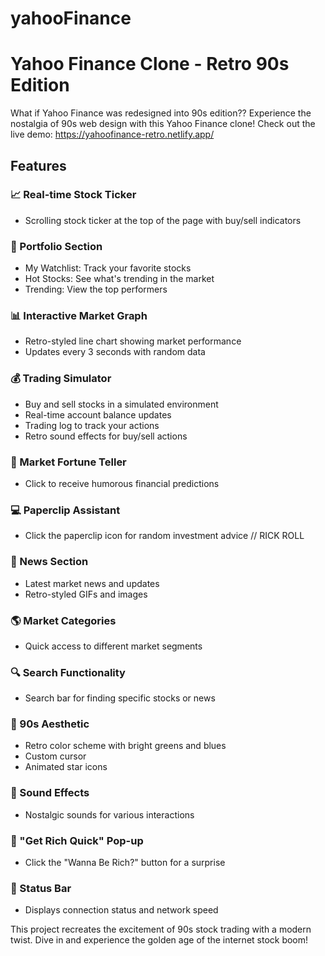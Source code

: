 ﻿# yahooFinance
# Yahoo Finance Clone - Retro 90s Edition
What if Yahoo Finance was redesigned into 90s edition??
Experience the nostalgia of 90s web design with this Yahoo Finance clone! Check out the live demo: https://yahoofinance-retro.netlify.app/

## Features

### 📈 Real-time Stock Ticker
- Scrolling stock ticker at the top of the page with buy/sell indicators

### 💼 Portfolio Section
- My Watchlist: Track your favorite stocks
- Hot Stocks: See what's trending in the market
- Trending: View the top performers

### 📊 Interactive Market Graph
- Retro-styled line chart showing market performance
- Updates every 3 seconds with random data

### 💰 Trading Simulator
- Buy and sell stocks in a simulated environment
- Real-time account balance updates
- Trading log to track your actions
- Retro sound effects for buy/sell actions

### 🎱 Market Fortune Teller
- Click to receive humorous financial predictions

### 💻 Paperclip Assistant
- Click the paperclip icon for random investment advice // RICK ROLL

### 📰 News Section
- Latest market news and updates
- Retro-styled GIFs and images

### 🌎 Market Categories
- Quick access to different market segments

### 🔍 Search Functionality
- Search bar for finding specific stocks or news

### 💾 90s Aesthetic
- Retro color scheme with bright greens and blues
- Custom cursor
- Animated star icons

### 🎵 Sound Effects
- Nostalgic sounds for various interactions

### 💸 "Get Rich Quick" Pop-up
- Click the "Wanna Be Rich?" button for a surprise

### 📡 Status Bar
- Displays connection status and network speed

This project recreates the excitement of 90s stock trading with a modern twist. Dive in and experience the golden age of the internet stock boom!


